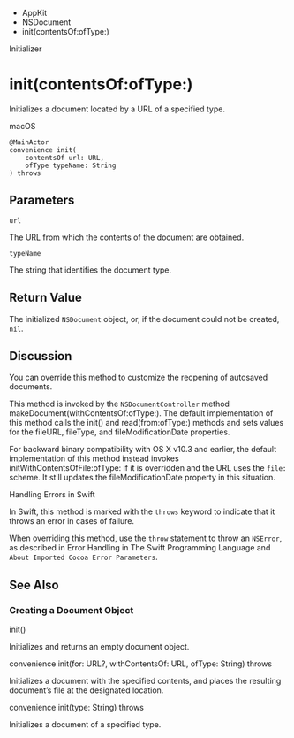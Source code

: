 

- AppKit
- NSDocument
-  init(contentsOf:ofType:) 

Initializer

# init(contentsOf:ofType:)

Initializes a document located by a URL of a specified type.

macOS

``` source
@MainActor
convenience init(
    contentsOf url: URL,
    ofType typeName: String
) throws
```

## Parameters 

`url`  

The URL from which the contents of the document are obtained.

`typeName`  

The string that identifies the document type.

## Return Value

The initialized `NSDocument` object, or, if the document could not be created, `nil`.

## Discussion

You can override this method to customize the reopening of autosaved documents.

This method is invoked by the `NSDocumentController` method makeDocument(withContentsOf:ofType:). The default implementation of this method calls the init() and read(from:ofType:) methods and sets values for the fileURL, fileType, and fileModificationDate properties.

For backward binary compatibility with OS X v10.3 and earlier, the default implementation of this method instead invokes initWithContentsOfFile:ofType: if it is overridden and the URL uses the `file:` scheme. It still updates the fileModificationDate property in this situation.

Handling Errors in Swift

In Swift, this method is marked with the `throws` keyword to indicate that it throws an error in cases of failure.

When overriding this method, use the `throw` statement to throw an `NSError`, as described in Error Handling in The Swift Programming Language and `About Imported Cocoa Error Parameters`.

## See Also

### Creating a Document Object

init()

Initializes and returns an empty document object.

convenience init(for: URL?, withContentsOf: URL, ofType: String) throws

Initializes a document with the specified contents, and places the resulting document’s file at the designated location.

convenience init(type: String) throws

Initializes a document of a specified type.

